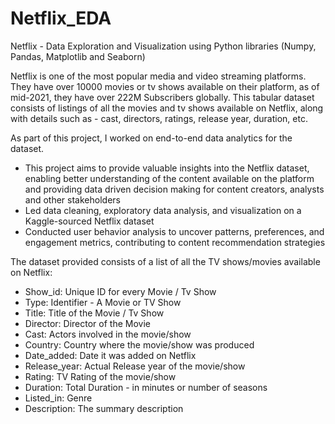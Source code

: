 # Netflix_EDA
Netflix - Data Exploration and Visualization using Python libraries (Numpy, Pandas, Matplotlib and Seaborn)

Netflix is one of the most popular media and video streaming platforms. They have over 10000 movies or tv shows available on their platform, as of mid-2021, they have over 222M Subscribers globally. This tabular dataset consists of listings of all the movies and tv shows available on Netflix, along with details such as - cast, directors, ratings, release year, duration, etc.

As part of this project, I worked on end-to-end data analytics for the dataset.
- This project aims to provide valuable insights into the Netflix dataset, enabling better understanding of the content available on the platform and providing data driven decision making for content creators, analysts and other stakeholders
- Led data cleaning, exploratory data analysis, and visualization on a Kaggle-sourced Netflix dataset
- Conducted user behavior analysis to uncover patterns, preferences, and engagement metrics, contributing to content recommendation strategies

The dataset provided consists of a list of all the TV shows/movies available on Netflix:

- Show_id: Unique ID for every Movie / Tv Show
- Type: Identifier - A Movie or TV Show
- Title: Title of the Movie / Tv Show
- Director: Director of the Movie
- Cast: Actors involved in the movie/show
- Country: Country where the movie/show was produced
- Date_added: Date it was added on Netflix
- Release_year: Actual Release year of the movie/show
- Rating: TV Rating of the movie/show
- Duration: Total Duration - in minutes or number of seasons
- Listed_in: Genre
- Description: The summary description

